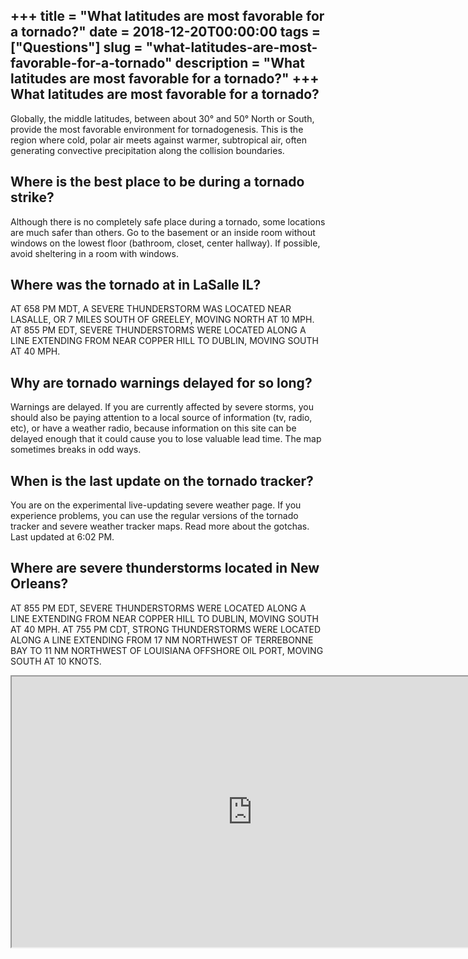 +++
title = "What latitudes are most favorable for a tornado?"
date = 2018-12-20T00:00:00
tags = ["Questions"]
slug = "what-latitudes-are-most-favorable-for-a-tornado"
description = "What latitudes are most favorable for a tornado?"
+++
What latitudes are most favorable for a tornado?
------------------------------------------------

Globally, the middle latitudes, between about 30° and 50° North or South, provide the most favorable environment for tornadogenesis. This is the region where cold, polar air meets against warmer, subtropical air, often generating convective precipitation along the collision boundaries.

Where is the best place to be during a tornado strike?
------------------------------------------------------

Although there is no completely safe place during a tornado, some locations are much safer than others. Go to the basement or an inside room without windows on the lowest floor (bathroom, closet, center hallway). If possible, avoid sheltering in a room with windows.

Where was the tornado at in LaSalle IL?
---------------------------------------

AT 658 PM MDT, A SEVERE THUNDERSTORM WAS LOCATED NEAR LASALLE, OR 7 MILES SOUTH OF GREELEY, MOVING NORTH AT 10 MPH. AT 855 PM EDT, SEVERE THUNDERSTORMS WERE LOCATED ALONG A LINE EXTENDING FROM NEAR COPPER HILL TO DUBLIN, MOVING SOUTH AT 40 MPH.

Why are tornado warnings delayed for so long?
---------------------------------------------

Warnings are delayed. If you are currently affected by severe storms, you should also be paying attention to a local source of information (tv, radio, etc), or have a weather radio, because information on this site can be delayed enough that it could cause you to lose valuable lead time. The map sometimes breaks in odd ways.

When is the last update on the tornado tracker?
-----------------------------------------------

You are on the experimental live-updating severe weather page. If you experience problems, you can use the regular versions of the tornado tracker and severe weather tracker maps. Read more about the gotchas. Last updated at 6:02 PM.

Where are severe thunderstorms located in New Orleans?
------------------------------------------------------

AT 855 PM EDT, SEVERE THUNDERSTORMS WERE LOCATED ALONG A LINE EXTENDING FROM NEAR COPPER HILL TO DUBLIN, MOVING SOUTH AT 40 MPH. AT 755 PM CDT, STRONG THUNDERSTORMS WERE LOCATED ALONG A LINE EXTENDING FROM 17 NM NORTHWEST OF TERREBONNE BAY TO 11 NM NORTHWEST OF LOUISIANA OFFSHORE OIL PORT, MOVING SOUTH AT 10 KNOTS.

<iframe allow="accelerometer; autoplay; clipboard-write; encrypted-media; gyroscope; picture-in-picture" allowfullscreen="" class="__youtube_prefs__  epyt-is-override  no-lazyload" data-no-lazy="1" data-origheight="433" data-origwidth="770" data-skipgform_ajax_framebjll="" height="433" id="_ytid_90140" loading="lazy" src="https://www.youtube.com/embed/OwViw59lSmw?enablejsapi=1&autoplay=0&cc_load_policy=0&cc_lang_pref=&iv_load_policy=1&loop=0&modestbranding=0&rel=1&fs=1&playsinline=0&autohide=2&theme=dark&color=red&controls=1&" title="YouTube player" width="770"></iframe>